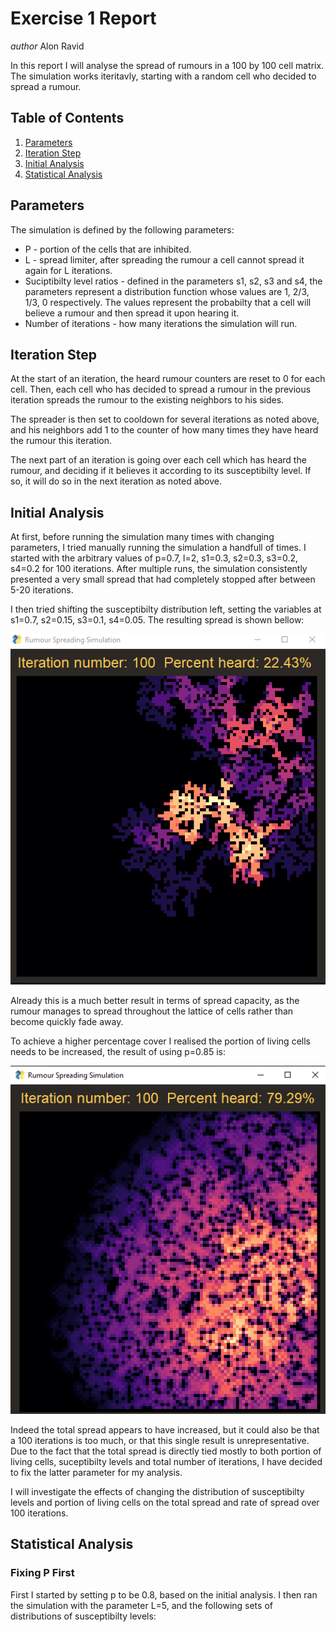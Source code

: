 # Exercise 1 Report
*author* Alon Ravid

In this report I will analyse the spread of rumours in a 100 by 100 cell matrix. The simulation works iteritavly, starting with a random cell who decided to spread a rumour.

## Table of Contents
1. [Parameters](#parm)
2. [Iteration Step](#it)
3. [Initial Analysis](#init)
4. [Statistical Analysis](#sat)

## Parameters <a name="parm"></a>
The simulation is defined by the following parameters:
* P - portion of the cells that are inhibited.
* L - spread limiter, after spreading the rumour a cell cannot spread it again for L iterations.
* Suciptibilty level ratios - defined in the parameters s1, s2, s3 and s4, the parameters represent a distribution function whose values are 1, 2/3, 1/3, 0 respectively. The values represent the probabilty that a cell will believe a rumour and then spread it upon hearing it.
* Number of iterations - how many iterations the simulation will run.

## Iteration Step <a name="it"></a>
At the start of an iteration, the heard rumour counters are reset to 0 for each cell. Then, each cell who has decided to spread a rumour in the previous iteration spreads the rumour to the existing neighbors to his sides.

The spreader is then set to cooldown for several iterations as noted above, and his neighbors add 1 to the counter of how many times they have heard the rumour this iteration.

The next part of an iteration is going over each cell which has heard the rumour, and deciding if it believes it according to its susceptibilty level. If so, it will do so in the next iteration as noted above.

## Initial Analysis <a name="init"></a>
At first, before running the simulation many times with changing parameters, I tried manually running the simulation a handfull of times. I started with the arbitrary values of p=0.7, l=2, s1=0.3, s2=0.3, s3=0.2, s4=0.2 for 100 iterations. After multiple runs, the simulation consistently presented a very small spread that had completely stopped after between 5-20 iterations.

I then tried shifting the susceptibilty distribution left, setting the variables at s1=0.7, s2=0.15, s3=0.1, s4=0.05. The resulting spread is shown bellow:

![Simulation Result](p_7_s1_7_s2_2_s3_15.png)

Already this is a much better result in terms of spread capacity, as the rumour manages to spread throughout the lattice of cells rather than become quickly fade away.

To achieve a higher percentage cover I realised the portion of living cells needs to be increased, the result of using p=0.85 is:

![Simulation Result](p_85.png)

Indeed the total spread appears to have increased, but it could also be that a 100 iterations is too much, or that this single result is unrepresentative. Due to the fact that the total spread is directly tied mostly to both portion of living cells, suceptibilty levels and total number of iterations, I have decided to fix the latter parameter for my analysis.

I will investigate the effects of changing the distribution of susceptibilty levels and portion of living cells on the total spread and rate of spread over 100 iterations.

## Statistical Analysis <a name="sat"></a>
### Fixing P First
First I started by setting p to be 0.8, based on the initial analysis. I then ran the simulation with the parameter L=5, and the following sets of distributions of susceptibilty levels:
 